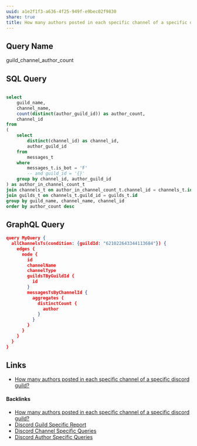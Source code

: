 ```yaml
---
uuid: a1e2f1f3-a636-4f25-949f-e9bec02f9830
share: true
title: How many authors posted in each specific channel of a specific discord guild?
---
```

## Query Name

guild_channel_author_count

## SQL Query

``` sql

select
	guild_name,
	channel_name,
	count(distinct(author_guild_id)) as author_count,
	channel_id
from
(
	select
		distinct(channel_id) as channel_id,
		author_guild_id
	from
		messages_t
	where
		messages_t.is_bot = 'F'
		-- and guild_id = '{}'
	group by channel_id, author_guild_id
) as author_in_channel_count_t
join channels_t on author_in_channel_count_t.channel_id = channels_t.id
join guilds_t on channels_t.guild_id = guilds_t.id
group by guild_name, channel_name, channel_id
order by author_count desc


```

## GraphQL Query

``` json
query MyQuery {
  allChannelsTs(condition: {guildId: "621022643344113684"}) {
    edges {
      node {
        id
        channelName
        channelType
        guildsTByGuildId {
          id
        }
        messagesTsByChannelId {
          aggregates {
            distinctCount {
              author
            }
          }
        }
      }
    }
  }
}

```

## Links

* [How many authors posted in each specific channel of a specific discord guild?](../a1e2f1f3-a636-4f25-949f-e9bec02f9830)

#### Backlinks

* [How many authors posted in each specific channel of a specific discord guild?](/a1e2f1f3-a636-4f25-949f-e9bec02f9830)
* [Discord Guild Specific Report](/a41f63f6-9eaf-41bb-8e62-e47ffa29cb92)
* [Discord Channel Specific Queries](/eb155f2b-ae94-4602-a9a8-1aa1a40f4b1b)
* [Discord Author Specific Queries](/f6c57d06-6240-41fc-9174-7a6b18362030)